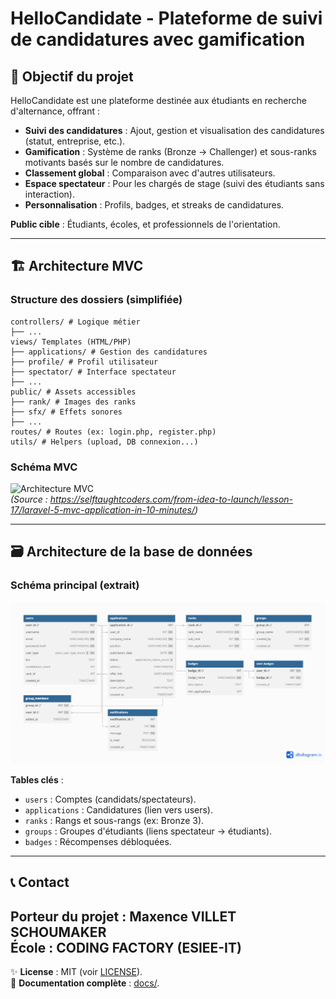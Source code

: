 # HelloCandidate - Plateforme de suivi de candidatures avec gamification

## 📌 Objectif du projet

HelloCandidate est une plateforme destinée aux étudiants en recherche d'alternance, offrant :
- **Suivi des candidatures** : Ajout, gestion et visualisation des candidatures (statut, entreprise, etc.).
- **Gamification** : Système de ranks (Bronze → Challenger) et sous-ranks motivants basés sur le nombre de candidatures.
- **Classement global** : Comparaison avec d'autres utilisateurs.
- **Espace spectateur** : Pour les chargés de stage (suivi des étudiants sans interaction).
- **Personnalisation** : Profils, badges, et streaks de candidatures.

**Public cible** : Étudiants, écoles, et professionnels de l'orientation.

---

## 🏗 Architecture MVC

### Structure des dossiers (simplifiée)

```
controllers/ # Logique métier
├── ...
views/ Templates (HTML/PHP)
├── applications/ # Gestion des candidatures
├── profile/ # Profil utilisateur
├── spectator/ # Interface spectateur
├── ...
public/ # Assets accessibles
├── rank/ # Images des ranks
├── sfx/ # Effets sonores
├── ...
routes/ # Routes (ex: login.php, register.php)
utils/ # Helpers (upload, DB connexion...)
```


### Schéma MVC
![Architecture MVC](https://selftaughtcoders.com/wp-content/uploads/2015/07/mvc_diagram_with_routes.png)  
*(Source : https://selftaughtcoders.com/from-idea-to-launch/lesson-17/laravel-5-mvc-application-in-10-minutes/)*

---

## 🗃 Architecture de la base de données

### Schéma principal (extrait)
![Schéma de la base de données](public/images/Database.png)  

**Tables clés** :
- `users` : Comptes (candidats/spectateurs).
- `applications` : Candidatures (lien vers users).
- `ranks` : Rangs et sous-rangs (ex: Bronze 3).
- `groups` : Groupes d'étudiants (liens spectateur → étudiants).
- `badges` : Récompenses débloquées.

---

## 📞 Contact

**Porteur du projet** : Maxence VILLET SCHOUMAKER  
**École** : CODING FACTORY (ESIEE-IT)  
---

✨ **License** : MIT (voir [LICENSE](LICENSE)).  
📖 **Documentation complète** : [docs/](docs/).